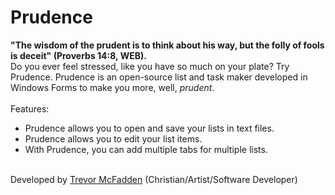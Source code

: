 # Prudence
<b>"The wisdom of the prudent is to think about his way, but the folly of fools is deceit" (Proverbs 14:8, WEB).</b>
<br>
Do you ever feel stressed, like you have so much on your plate? Try Prudence. Prudence is an open-source list and task maker developed in Windows Forms to make you more, well, <i>prudent</i>.
<br>
<br>
Features:
- Prudence allows you to open and save your lists in text files.
- Prudence allows you to edit your list items.
- With Prudence, you can add multiple tabs for multiple lists.
<br>
Developed by <a href="https://www.trevormcfadden.com">Trevor McFadden</a> (Christian/Artist/Software Developer)
